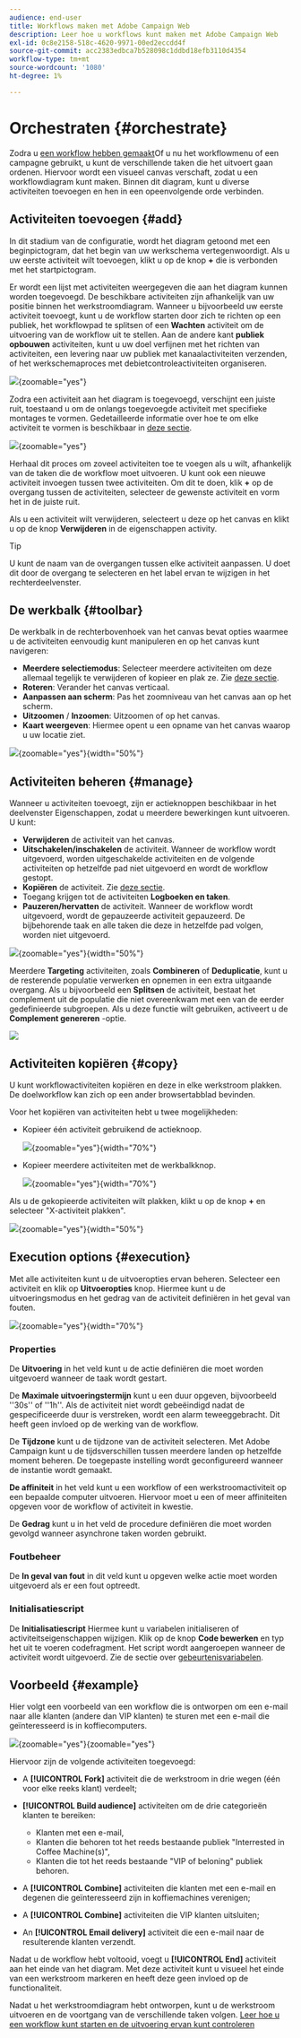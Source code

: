 ```yaml
---
audience: end-user
title: Workflows maken met Adobe Campaign Web
description: Leer hoe u workflows kunt maken met Adobe Campaign Web
exl-id: 0c8e2158-518c-4620-9971-00ed2eccdd4f
source-git-commit: acc2383edbca7b528098c1ddbd18efb3110d4354
workflow-type: tm+mt
source-wordcount: '1080'
ht-degree: 1%

---
```


# Orchestraten {#orchestrate}

Zodra u [een workflow hebben gemaakt](create-workflow.md)Of u nu het workflowmenu of een campagne gebruikt, u kunt de verschillende taken die het uitvoert gaan ordenen. Hiervoor wordt een visueel canvas verschaft, zodat u een workflowdiagram kunt maken. Binnen dit diagram, kunt u diverse activiteiten toevoegen en hen in een opeenvolgende orde verbinden.

## Activiteiten toevoegen {#add}

In dit stadium van de configuratie, wordt het diagram getoond met een beginpictogram, dat het begin van uw werkschema vertegenwoordigt. Als u uw eerste activiteit wilt toevoegen, klikt u op de knop **+** die is verbonden met het startpictogram.

Er wordt een lijst met activiteiten weergegeven die aan het diagram kunnen worden toegevoegd. De beschikbare activiteiten zijn afhankelijk van uw positie binnen het werkstroomdiagram. Wanneer u bijvoorbeeld uw eerste activiteit toevoegt, kunt u de workflow starten door zich te richten op een publiek, het workflowpad te splitsen of een **Wachten** activiteit om de uitvoering van de workflow uit te stellen. Aan de andere kant **publiek opbouwen** activiteiten, kunt u uw doel verfijnen met het richten van activiteiten, een levering naar uw publiek met kanaalactiviteiten verzenden, of het werkschemaproces met debietcontroleactiviteiten organiseren.

![](assets/workflow-start.png){zoomable=&quot;yes&quot;}

Zodra een activiteit aan het diagram is toegevoegd, verschijnt een juiste ruit, toestaand u om de onlangs toegevoegde activiteit met specifieke montages te vormen. Gedetailleerde informatie over hoe te om elke activiteit te vormen is beschikbaar in [deze sectie](activities/about-activities.md).

![](assets/workflow-configure-activities.png){zoomable=&quot;yes&quot;}

Herhaal dit proces om zoveel activiteiten toe te voegen als u wilt, afhankelijk van de taken die de workflow moet uitvoeren. U kunt ook een nieuwe activiteit invoegen tussen twee activiteiten. Om dit te doen, klik **+** op de overgang tussen de activiteiten, selecteer de gewenste activiteit en vorm het in de juiste ruit.

Als u een activiteit wilt verwijderen, selecteert u deze op het canvas en klikt u op de knop **Verwijderen** in de eigenschappen activity.

>[!TIP]
>
>U kunt de naam van de overgangen tussen elke activiteit aanpassen. U doet dit door de overgang te selecteren en het label ervan te wijzigen in het rechterdeelvenster.

## De werkbalk {#toolbar}

De werkbalk in de rechterbovenhoek van het canvas bevat opties waarmee u de activiteiten eenvoudig kunt manipuleren en op het canvas kunt navigeren:

* **Meerdere selectiemodus**: Selecteer meerdere activiteiten om deze allemaal tegelijk te verwijderen of kopieer en plak ze. Zie [deze sectie](#copy).
* **Roteren**: Verander het canvas verticaal.
* **Aanpassen aan scherm**: Pas het zoomniveau van het canvas aan op het scherm.
* **Uitzoomen** / **Inzoomen**: Uitzoomen of op het canvas.
* **Kaart weergeven**: Hiermee opent u een opname van het canvas waarop u uw locatie ziet.

![](assets/workflow-toolbar.png){zoomable=&quot;yes&quot;}{width="50%"}

## Activiteiten beheren {#manage}

Wanneer u activiteiten toevoegt, zijn er actieknoppen beschikbaar in het deelvenster Eigenschappen, zodat u meerdere bewerkingen kunt uitvoeren. U kunt:

* **Verwijderen** de activiteit van het canvas.
* **Uitschakelen/inschakelen** de activiteit. Wanneer de workflow wordt uitgevoerd, worden uitgeschakelde activiteiten en de volgende activiteiten op hetzelfde pad niet uitgevoerd en wordt de workflow gestopt.
* **Kopiëren** de activiteit. Zie [deze sectie](#copy).
* Toegang krijgen tot de activiteiten **Logboeken en taken**.
* **Pauzeren/hervatten** de activiteit. Wanneer de workflow wordt uitgevoerd, wordt de gepauzeerde activiteit gepauzeerd. De bijbehorende taak en alle taken die deze in hetzelfde pad volgen, worden niet uitgevoerd.

![](assets/activity-action.png){zoomable=&quot;yes&quot;}{width="50%"}

Meerdere **Targeting** activiteiten, zoals **Combineren** of **Deduplicatie**, kunt u de resterende populatie verwerken en opnemen in een extra uitgaande overgang. Als u bijvoorbeeld een **Splitsen** de activiteit, bestaat het complement uit de populatie die niet overeenkwam met een van de eerder gedefinieerde subgroepen. Als u deze functie wilt gebruiken, activeert u de **Complement genereren** -optie.

![](assets/workflow-split-complement.png)

## Activiteiten kopiëren {#copy}

U kunt workflowactiviteiten kopiëren en deze in elke werkstroom plakken. De doelworkflow kan zich op een ander browsertabblad bevinden.

Voor het kopiëren van activiteiten hebt u twee mogelijkheden:

* Kopieer één activiteit gebruikend de actieknoop.

  ![](assets/workflow-copy.png){zoomable=&quot;yes&quot;}{width="70%"}

* Kopieer meerdere activiteiten met de werkbalkknop.

  ![](assets/workflow-copy-2.png){zoomable=&quot;yes&quot;}{width="70%"}

Als u de gekopieerde activiteiten wilt plakken, klikt u op de knop **+** en selecteer &quot;X-activiteit plakken&quot;.

![](assets/workflow-copy-3.png){zoomable=&quot;yes&quot;}{width="50%"}

## Execution options {#execution}

Met alle activiteiten kunt u de uitvoeropties ervan beheren. Selecteer een activiteit en klik op **Uitvoeropties** knop. Hiermee kunt u de uitvoeringsmodus en het gedrag van de activiteit definiëren in het geval van fouten.

![](assets/workflow-execution-options.png){zoomable=&quot;yes&quot;}{width="70%"}

### Properties

De **Uitvoering** in het veld kunt u de actie definiëren die moet worden uitgevoerd wanneer de taak wordt gestart.

De **Maximale uitvoeringstermijn** kunt u een duur opgeven, bijvoorbeeld &#39;&#39;30s&#39;&#39; of &#39;&#39;1h&#39;&#39;. Als de activiteit niet wordt gebeëindigd nadat de gespecificeerde duur is verstreken, wordt een alarm teweeggebracht. Dit heeft geen invloed op de werking van de workflow.

De **Tijdzone** kunt u de tijdzone van de activiteit selecteren. Met Adobe Campaign kunt u de tijdsverschillen tussen meerdere landen op hetzelfde moment beheren. De toegepaste instelling wordt geconfigureerd wanneer de instantie wordt gemaakt.

**De affiniteit** in het veld kunt u een workflow of een werkstroomactiviteit op een bepaalde computer uitvoeren. Hiervoor moet u een of meer affiniteiten opgeven voor de workflow of activiteit in kwestie.

De **Gedrag** kunt u in het veld de procedure definiëren die moet worden gevolgd wanneer asynchrone taken worden gebruikt.

### Foutbeheer

De **In geval van fout** in dit veld kunt u opgeven welke actie moet worden uitgevoerd als er een fout optreedt.

### Initialisatiescript

De **Initialisatiescript** Hiermee kunt u variabelen initialiseren of activiteitseigenschappen wijzigen. Klik op de knop **Code bewerken** en typ het uit te voeren codefragment. Het script wordt aangeroepen wanneer de activiteit wordt uitgevoerd. Zie de sectie over [gebeurtenisvariabelen](../workflows/event-variables.md).

## Voorbeeld {#example}

Hier volgt een voorbeeld van een workflow die is ontworpen om een e-mail naar alle klanten (andere dan VIP klanten) te sturen met een e-mail die geïnteresseerd is in koffiecomputers.

![](assets/workflow-example.png){zoomable=&quot;yes&quot;}{zoomable=&quot;yes&quot;}

Hiervoor zijn de volgende activiteiten toegevoegd:

* A **[!UICONTROL Fork]** activiteit die de werkstroom in drie wegen (één voor elke reeks klant) verdeelt;
* **[!UICONTROL Build audience]** activiteiten om de drie categorieën klanten te bereiken:

   * Klanten met een e-mail,
   * Klanten die behoren tot het reeds bestaande publiek &quot;Interrested in Coffee Machine(s)&quot;,
   * Klanten die tot het reeds bestaande &quot;VIP of beloning&quot; publiek behoren.

* A **[!UICONTROL Combine]** activiteiten die klanten met een e-mail en degenen die geïnteresseerd zijn in koffiemachines verenigen;
* A **[!UICONTROL Combine]** activiteiten die VIP klanten uitsluiten;
* An **[!UICONTROL Email delivery]** activiteit die een e-mail naar de resulterende klanten verzendt.

Nadat u de workflow hebt voltooid, voegt u **[!UICONTROL End]** activiteit aan het einde van het diagram. Met deze activiteit kunt u visueel het einde van een werkstroom markeren en heeft deze geen invloed op de functionaliteit.

Nadat u het werkstroomdiagram hebt ontworpen, kunt u de werkstroom uitvoeren en de voortgang van de verschillende taken volgen. [Leer hoe u een workflow kunt starten en de uitvoering ervan kunt controleren](start-monitor-workflows.md)
